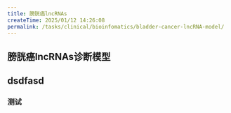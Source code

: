 ```yaml
---
title: 膀胱癌lncRNAs
createTime: 2025/01/12 14:26:08
permalink: /tasks/clinical/bioinfomatics/bladder-cancer-lncRNA-model/
---
```


## 膀胱癌lncRNAs诊断模型

## dsdfasd

### 测试